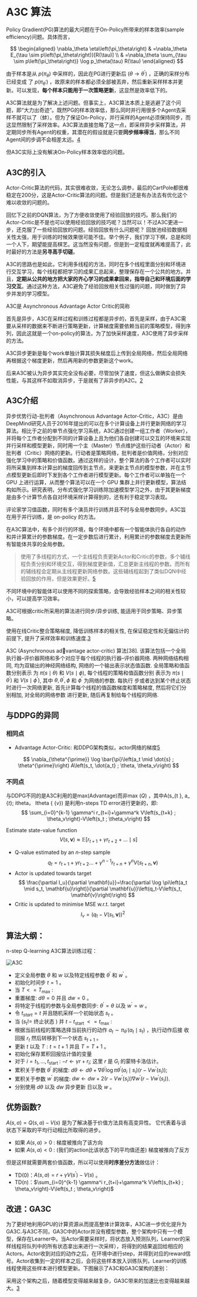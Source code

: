 

<!--
 * @version:
 * @Author:  StevenJokess（蔡舒起） https://github.com/StevenJokess
 * @Date: 2023-04-29 01:01:56
 * @LastEditors:  StevenJokess（蔡舒起） https://github.com/StevenJokess
 * @LastEditTime: 2023-09-06 00:59:35
 * @Description:
 * @Help me: make friends by a867907127@gmail.com and help me get some “foreign” things or service I need in life; 如有帮助，请赞助，失业3年了。![支付宝收款码](https://github.com/StevenJokess/d2rl/blob/master/img/%E6%94%B6.jpg)
 * @TODO::
 * @Reference:
-->

# A3C 算法

Policy Gradient(PG)算法的最大问题在于On-Policy所带来的样本效率(sample efficiency)问题。具体而言，

$$
\begin{aligned}
\nabla_\theta \eta\left(\pi_\theta\right) & =\nabla_\theta E_{\tau \sim p\left(\pi_\theta\right)}[R(\tau)] \\
& =\nabla_\theta \sum_{\tau \sim p\left(\pi_\theta\right)} \log p_\theta(\tau) R(\tau)
\end{aligned}
$$

由于样本是从 $p\left(\pi_\theta\right)$ 中采样的，因此在PG进行更新后 $\left(\theta \rightarrow \theta^{\prime}\right)$ ，正确的采样分布已经变成 了 $p\left(\pi_{\theta^{\prime}}\right)$ ，故原来的样本都必须全部被丟弃，然后重新采样样本并更新。可以发现，**每个样本只能用于一次策略更新**，这显然是效率低下的。

A3C算法就是为了解决上述问题。但事实上，A3C算法本质上是逃避了这个问题，即“大力出奇迹”。既然PG的样本效率低，那么同时并行用很多个Agent去采样不就可以了（蚌）。但为了保证On-Policy，并行采样的Agent必须保持同步，而这显然限制了采样效率。A3C算法直接忽略了这一点，即采样异步采样算法，并定期同步所有Agent的权重，其潜在的假设就是只要**同步频率得当**，那么不同Agent间的步调不会相差太远。[4]

但A3C实际上没有解决On-Policy样本效率低的问题。



## A3C的引入

Actor-Critic算法的代码，其实很难收敛，无论怎么调参，最后的CartPole都很难稳定在200分，这是Actor-Critic算法的问题。但是我们还是有办法去有优化这个难以收敛的问题的。

回忆下之前的DQN算法，为了方便收敛使用了经验回放的技巧。那么我们的Actor-Critic是不是也可以使用经验回放的技巧呢？当然可以！不过A3C更进一步，还克服了一些经验回放的问题。经验回放有什么问题呢？ 回放池经验数据相关性太强，用于训练的时候效果很可能不佳。举个例子，我们学习下棋，总是和同一个人下，期望能提高棋艺。这当然没有问题，但是到一定程度就再难提高了，此时最好的方法是**另寻高手切磋**。

A3C的思路也是如此，它利用多线程的方法，同时在多个线程里面分别和环境进行交互学习，每个线程都把学习的成果汇总起来，整理保存在一个公共的地方。并且，**定期从公共的地方把大家的齐心学习的成果拿回来，指导自己和环境后面的学习交互**。通过这种方法，A3C避免了经验回放相关性过强的问题，同时做到了异步并发的学习模型。

A3C是 Asynchronous Advantage Actor Critic的简称

首先是异步，A3C在采样过程和训练过程都是异步的，首先是采样，由于A3C需要从采样的数据来不断进行策略更新，计算梯度需要依赖当前的策略模型，得到序列，因此这就是一个on-policy的算法，为了加快采样速度，A3C使用了异步采样的方法。

A3C异步更新是每个work单独计算其损失梯度后上传到全局网络，然后全局网络再根据这个梯度更新，然后再用新的参数更新这个work。

后来A3C被认为异步其实完全没有必要，尽管加快了速度，但这么做确实会损失性能，与其这样不如取消异步，于是就有了非异步的A2C。[2]

## A3C介绍

异步优势行动-批判者（Asynchronous Advantage Actor-Critic，A3C）是由DeepMind研究人员于2016年提出的可以在多个计算设备上并行更新网络的学习算法。相比于之前的单节点强化学习系统，A3C通过创建一组工作者（Worker），并将每个工作者分配到不同的计算设备上且为他们各自创建可以交互的环境来实现并行采样和模型更新，同时用一个主（Master）节点维护这些行动者（Actor）和批判者（Critic）网络的更新。行动者是策略网络，批判者是价值网络，分别对应强化学习中的策略和价值函数。通过这样的设计，整个算法的各个工作者可以实时将所采集到样本计算出的梯度回传到主节点，来更新主节点的模型参数，并在主节点模型更新后即时下发到各个工作者进行模型更新。每个工作者可以单独在一个 GPU 上进行运算，从而整个算法可以在一个 GPU 集群上并行更新模型，算法结构如所示。研究表明，分布式强化学习训练除加速模型学习之外，由于其更新梯度是由多个计算节点各自对环境采样计算得到的，还有利于稳定学习表现。

评论家学习值函数，同时有多个演员并行训练并且不时与全局参数同步。A3C旨在用于并行训练，是 on-policy 的方法。

在A3C算法中，有多个并行的环境，每个环境中都有一个智能体执行各自的动作和并计算累计的参数梯度。在一定步数后进行累计，利用累计的参数梯度去更新所有智能体共享的全局参数。

> 使用了多线程的方式，一个主线程负责更新Actor和Critic的参数，多个辅线程负责分别和环境交互，得到梯度更新值，汇总更新主线程的参数。而所有的辅线程会定期从主线程更新网络参数。这些辅线程起到了类似DQN中经验回放的作用，但是效果更好。[5]

不同环境中的智能体可以使用不同的探索策略，会导致经验样本之间的相关性较小，可以提高学习效率。

A3C可根据critic所采用的算法进行同步/异步训练, 能适用于同步策略、异步策略。

使用在线Critic整合策略梯度, 降低训练样本的相关性, 在保证稳定性和无偏估计的前提下, 提升了采样效率和训练速度.[3]

A3C (Asynchronous advantage actor-critic) 算法[38]. 该算法包括一个全局执行器–评价器网络和多个对应于每个线程的执行器–评价器网络. 两种网络结构相同, 均为双输出的神经网络结构, 网络的一个输出表示状态值函数. 全局策略和值函数分别表示 为 $\pi(s \mid \theta)$ 和 $V(s \mid \phi)$, 每个线程的策略和值函数分别 表示为 $\pi\left(s \mid \theta^{\prime}\right)$ 和 $V\left(s \mid \phi^{\prime}\right)$, 其中 $\theta, \theta^{\prime}, \phi$ 和 $\phi^{\prime}$ 为网络的参数. 每执行 步或者达到某个终止状态时进行一次网络更新, 首先计算每个线程的值函数梯度和策略梯度, 然后将它们分别相加, 对全局的网络参数
进行更新, 随后再复制给每个线程的网络.

## 与DDPG的异同

### 相同点

- Advantage Actor-Critic: 和DDPG架构类似，actor网络的梯度[5]

$$
\nabla_{\theta^{\prime}} \log \bar{\pi}\left(a_t \mid \dot{s} ; \theta^{\prime}\right) A\left(s_t, \dot{a_t} ; \theta, \theta_v\right)
$$

### 不同点

与DDPG不同的是A3C利用的是max(Advantage)而非max $(Q)$ ，其中A(s_\{t $\}$, a_ $\{t\} ;$ itheta， Itheta \{ $\{v\})$ 是利用n-steps TD error进行更新的，即:
$$
\sum_{i=0}^{k-1} \gamma^i r_{t+i}+\gamma^k V\left(s_{t+k} ; \theta_v\right)-V\left(s_t ; \theta_v\right)
$$




Estimate state-value function
$$
V(s, \mathbf{v}) \approx \mathbb{E}\left[r_{t+1}+\gamma r_{t+2}+\ldots \mid s\right]
$$
- Q-value estimated by an $n$-step sample
$$
q_t=r_{t+1}+\gamma r_{t+2} \ldots+\gamma^{n-1} r_{t+n}+\gamma^n V\left(s_{t+n}, \mathbf{v}\right)
$$
- Actor is updated towards target
$$
\frac{\partial I_u}{\partial \mathbf{u}}=\frac{\partial \log \pi\left(a_t \mid s_t, \mathbf{u}\right)}{\partial \mathbf{u}}\left(q_t-V\left(s_t, \mathbf{v}\right)\right)
$$
- Critic is updated to minimise MSE w.r.t. target
$$
I_v=\left(q_t-V\left(s_t, \mathbf{v}\right)\right)^2
$$




## 算法大纲：

n-step Q-learning A3C算法训练过程：

![A3C](../../img/A3C.png)

- 定义全局参数 $\theta$ 和 $w$ 以及特定线程参数 $\theta^{\prime}$ 和 $w^{\prime}$ 。
- 初始化时间步 $t=1$ 。
- 当 $T<=T_{\max}$ :
- 重置梯度: $d \theta=0$ 并且 $d w=0$ 。
- 将特定于线程的参数与全局参数同步: $\theta^{\prime}=\theta$ 以及 $w^{\prime}=w$ 。
- 令 $t_{s t a r t}=t$ 并且随机采样一个初始状态 $s_t$ 。
- 当 $\left(s_{t} !=\right.$ 终止状态 $)$ 并 $t-t_{\text {start }}<=t_{\max }$ :
- 根据当前线程的策略选择当前执行的动作 $a_t \sim \pi_{\theta^{\prime}}\left(a_t \mid s_t\right)$ ，执行动作后接 收回报 $r_t$ 然后转移到下一个状态 $s_{t+1}$ 。
- 更新 $t$ 以及 $T: t=t+1$ 并且 $T=T+1$ 。
- 初始化保存累积回报估计值的变量
- 对于 $i=t_1, \ldots, t_{\text {start }}$ :
$-r \leftarrow \gamma r+r_i ;$ 这里 $r$ 是 $G_i$ 的蒙特卡洛估计。
- 累积关于参数 $\theta^{\prime}$ 的梯度: $d \theta \leftarrow d \theta+\nabla \theta^{\prime} \log \pi \theta^{\prime}\left(a_i \mid s_i\right)\left(r-V w^{\prime}\left(s_i\right)\right)$;
- 累积关于参数 $w^{\prime}$ 的梯度:
$d w \leftarrow d w+2\left(r-V w^{\prime}\left(s_i\right)\right) \nabla w^{\prime}\left(r-V w^{\prime}\left(s_i\right)\right)$.
- 分别使用 $d \theta$ 以及 $d w$ 异步更新 日以及 $w$ 。

## 优势函数?

$A(s, a)=Q(s, a)-V(s)$ 是为了解决基于价值方法具有高变异性。 它代表着与该状态下采取的平均行动相比所取得的进步。

- 如果 $A(s, a)>0$ : 梯度被推向了该方向
- 如果 $A(s, a)<0$ : (我们的action比该状态下的平均值还差) 梯度被推向了反方

但是这样就需要两套价值函数，所以可以使用**时序差分方法**做估计：

- TD(0)：$A(s, a)=r+\gamma V\left(s^{\prime}\right)-V(s)$ 。
- TD(n)：$\sum_{i=0}^{k-1} \gamma^i r_{t+i}+\gamma^k V\left(s_{t+k} ; \theta_v\right)-V\left(s_t ; \theta_v\right)$


## 改进：GA3C

为了更好地利用GPU的计算资源从而提高整体计算效率，A3C进一步优化提升为GA3C.与A3C不同，GA3C中的Actor并没有模型参数，整个架构中只有一个模型，保存在Learner中。当Actor需要采样时，将状态放入预测队列，Learner的采样线程将队列中的所有状态拿出来进行一次采样），将得到的结果返回给相应的Actors。Actor收到对应的动作之后，在环境中进行step，并得到对应的reward信号。Actor收集到一定的样本之后，会将这些样本放入训练队列，Learner的训练线程使用这些样本进行模型更新。下图展示了A3C和GA3C架构的差别：



采用这个架构之后，随着模型变得越来越复杂，GA3C带来的加速比也变得越来越大。[3]

[1]: https://raw.githubusercontent.com/openmlsys/openmlsys-zh/main/chapter_reinforcement_learning/distributed_node_rl.md
[2]: https://zhuanlan.zhihu.com/p/478990678
[3]: https://blog.csdn.net/crazy_girl_me/article/details/123263603
[4]: https://www.zhihu.com/column/c_1664539238795296768
[5]: https://zhuanlan.zhihu.com/p/25239682
